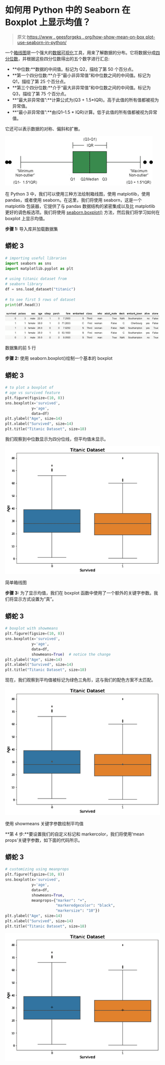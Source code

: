 # 如何用 Python 中的 Seaborn 在 Boxplot 上显示均值？

> 原文:[https://www . geesforgeks . org/how-show-mean-on-box plot-use-seaborn-in-python/](https://www.geeksforgeeks.org/how-to-show-mean-on-boxplot-using-seaborn-in-python/)

一个[箱线图](https://www.geeksforgeeks.org/box-plot-visualization-with-pandas-and-seaborn/)是一个强大的[数据可视化](https://www.geeksforgeeks.org/top-8-python-libraries-for-data-visualization/)工具，用来了解数据的分布。它将数据分成[四分位数](https://www.geeksforgeeks.org/interquartile-range-iqr/)，并根据这些四分位数得出的五个数字进行汇总:

*   **中位数:**数据的中间值。标记为 Q2，描绘了第 50 个百分点。
*   **第一个四分位数:**介于“最小非异常值”和中位数之间的中间值。标记为 Q1，描绘了第 25 个百分点。
*   **第三个四分位数:**介于“最大非异常值”和中位数之间的中间值。标记为 Q3，描绘了第 75 个百分点。
*   **“最大非异常值”:**计算公式为(Q3 + 1.5*IQR)。高于此值的所有值都被视为异常值。
*   **“最小非异常值”:**由(Q1–1.5 * IQR)计算。低于此值的所有值都被视为异常值。

它还可以表示数据的对称、偏斜和扩散。

![](img/e539c40ea9c07a125ae1843687300b9a.png)

在 Python 3 中，我们可以使用三种方法绘制箱线图，使用 matplotlib，使用 pandas，或者使用 seaborn。在这里，我们将使用 seaborn，这是一个 matplotlib 包装器，它提供了与 pandas 数据结构的紧密集成以及比 matplotlib 更好的调色板选项。我们将使用 [seaborn.boxplot()](https://seaborn.pydata.org/generated/seaborn.boxplot.html) 方法，然后我们将学习如何在 boxplot 上显示均值。

**步骤 1:** 导入库并加载数据集

## 蟒蛇 3

```py
# importing useful libraries
import seaborn as sns
import matplotlib.pyplot as plt

# using titanic dataset from
# seaborn library
df = sns.load_dataset("titanic")

# to see first 5 rows of dataset
print(df.head())
```

![](img/ff88e51fef481ff0dd781a868f9572c2.png)

数据集的前 5 行

**步骤 2:** 使用 seaborn.boxplot()绘制一个基本的 boxplot

## 蟒蛇 3

```py
# to plot a boxplot of
# age vs survived feature
plt.figure(figsize=(10, 8))
sns.boxplot(x='survived',
            y='age',
            data=df)
plt.ylabel("Age", size=14)
plt.xlabel("Survived", size=14)
plt.title("Titanic Dataset", size=18)
```

我们观察到中位数显示为四分位线，但平均值未显示。

![](img/7dde7d474beabafe9ae83081959ebba3.png)

简单箱线图

**步骤 3:** 为了显示均值，我们在 boxplot 函数中使用了一个额外的关键字参数。我们将显示方式设置为“真”。

## 蟒蛇 3

```py
# boxplot with showmeans
plt.figure(figsize=(10, 8))
sns.boxplot(x='survived',
            y='age',
            data=df,
            showmeans=True)  # notice the change
plt.ylabel("Age", size=14)
plt.xlabel("Survived", size=14)
plt.title("Titanic Dataset", size=18)
```

现在，我们观察到平均值被标记为绿色三角形，这与我们的配色方案不太匹配。

![](img/9519c9522386c46de06955ecc2c5b50a.png)

使用 showmeans 关键字参数绘制平均值

**第 4 步:**要设置我们的自定义标记和 markercolor，我们将使用‘mean props’关键字参数，如下面的代码所示。

## 蟒蛇 3

```py
# customizing using meanprops
plt.figure(figsize=(10, 8))
sns.boxplot(x='survived',
            y='age',
            data=df,
            showmeans=True,
            meanprops={"marker": "+",
                       "markeredgecolor": "black",
                       "markersize": "10"})
plt.ylabel("Age", size=14)
plt.xlabel("Survived", size=14)
plt.title("Titanic Dataset", size=18)
```

![](img/877803ce4c19869a3cf363fe0d548d3d.png)